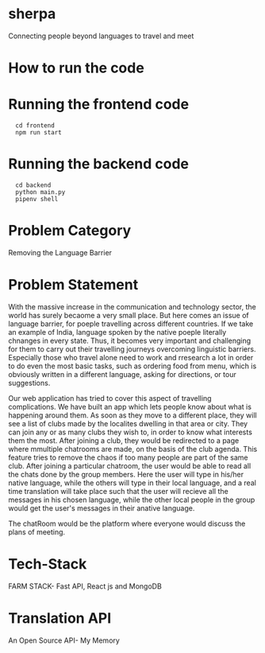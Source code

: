 # sherpa
Connecting people beyond languages to travel and meet
# How to run the code
# Running the frontend code
```
  cd frontend
  npm run start
```
# Running the backend code
```
  cd backend
  python main.py
  pipenv shell
```
# Problem Category
Removing the Language Barrier
# Problem Statement
With the massive increase in the communication and technology sector, the world has surely becaome a very small place. But here comes an issue of language barrier, 
for poeple travelling across different countries. If we take an example of India, language spoken by the native poeple literally chnanges in every state. Thus, it becomes very
important and challenging for them to carry out their travelling journeys overcoming linguistic barriers. Especially those who travel alone need to work and rresearch a lot in
order to do even the most basic tasks, such as ordering food from menu, which is obviously written in a different language, asking for directions, or tour suggestions.

Our web application has tried to cover this aspect of travelling complications. We have built an app which lets people know about what is happening around them. As soon as they 
move to a different place, they will see a list of clubs made by the localites dwelling in that area or city. They can join any or as many clubs they wish to, in order to know 
what interests them the most. After joining a club, they would be redirected to a page where mmultiple chatrooms are made, on the basis of the club agenda. This feature tries to
remove the chaos if too many people are part of the same club. After joining a particular chatroom, the user would be able to read all the chats done by the group members. Here the 
user will type in his/her native language, while the others will type in their local language, and a real time translation will take place such that the user will recieve all the
messages in his chosen language, while the other local people in the group would get the user's messages in their anative language.

The chatRoom would be the platform where everyone would discuss the plans of meeting.
# Tech-Stack
FARM STACK- Fast API, React js and MongoDB
# Translation API
An Open Source API- My Memory
